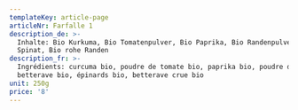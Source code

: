 ```yaml
---
templateKey: article-page
articleNr: Farfalle 1
description_de: >-
  Inhalte: Bio Kurkuma, Bio Tomatenpulver, Bio Paprika, Bio Randenpulver, Bio
  Spinat, Bio rohe Randen
description_fr: >-
  Ingrédients: curcuma bio, poudre de tomate bio, paprika bio, poudre de
  betterave bio, épinards bio, betterave crue bio
unit: 250g
price: '8'
---
```


